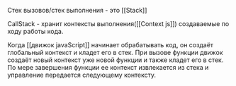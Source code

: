 Стек вызовов/стек выполнения - это [[Stack]]

CallStack - хранит контексты выполнения([[Context js]]) создаваемые по ходу работы кода.

Когда [[движок javaScript]] начинает обрабатывать код, он создаёт глобальный контекст и кладет его в стек. При вызове функции движок создаёт новый контекст уже новой функции и также кладет его в стек. По мере завершения функции ее контекст извлекается из стека и управление передается следующему контексту.

